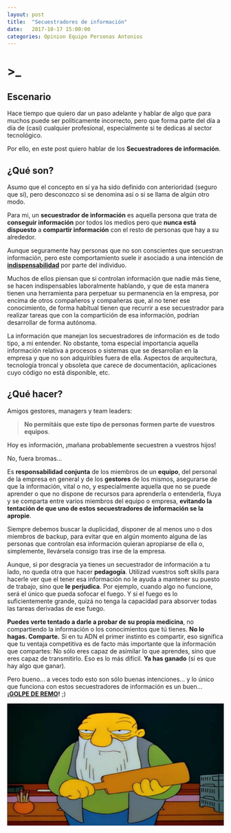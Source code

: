 ```yaml
---
layout: post
title:  "Secuestradores de información"
date:   2017-10-17 15:00:00
categories: Opinion Equipo Personas Antonios
---
```

# >_

## Escenario

Hace tiempo que quiero dar un paso adelante y hablar de algo que para muchos puede ser políticamente incorrecto, pero que forma parte del día a día de (casi) cualquier profesional, especialmente si te dedicas al sector tecnológico.

Por ello, en este post quiero hablar de los **Secuestradores de información**.

## ¿Qué son?

Asumo que el concepto en sí ya ha sido definido con anterioridad (seguro que sí), pero desconozco si se denomina así o si se llama de algún otro modo.

Para mi, un **secuestrador de información** es aquella persona que trata de **conseguir información** por todos los medios pero que **nunca está dispuesto** a **compartir información** con el resto de personas que hay a su alrededor.

Aunque seguramente hay personas que no son conscientes que secuestran información, pero este comportamiento suele ir asociado a una intención de **[indispensabilidad](http://dle.rae.es/srv/search?m=30&w=indispensabilidad)** por parte del individuo.

Muchos de ellos piensan que si controlan información que nadie más tiene, se hacen indispensables laboralmente hablando, y que de esta manera tienen una herramienta para perpetuar su permanencia en la empresa, por encima de otros compañeros y compañeras que, al no tener ese conocimiento, de forma habitual tienen que recurrir a ese secuestrador para realizar tareas que con la compartición de esa información, podrían desarrollar de forma autónoma.

La información que manejan los secuestradores de información es de todo tipo, a mi entender. No obstante, toma especial importancia aquella información relativa a procesos o sistemas que se desarrollan en la empresa y que no son adquiribles fuera de ella. Aspectos de arquitectura, tecnología troncal y obsoleta que carece de documentación, aplicaciones cuyo código no está disponible, etc.

## ¿Qué hacer?

Amigos gestores, managers y team leaders:

> **No permitáis que este tipo de personas formen parte de vuestros equipos**.

Hoy es información, ¡mañana probablemente secuestren a vuestros hijos!

No, fuera bromas...

Es **responsabilidad conjunta** de los miembros de un **equipo**, del personal de la empresa en general y de los **gestores** de los mismos, asegurarse de que la información, vital o no, y especialmente aquella que no se puede aprender o que no dispone de recursos para aprenderla o entenderla, fluya y se comparta entre varios miembros del equipo o empresa, **evitando la tentación de que uno de estos secuestradores de información se la apropie**.

Siempre debemos buscar la duplicidad, disponer de al menos uno o dos miembros de backup, para evitar que en algún momento alguna de las personas que controlan esa información quieran apropiarse de ella o, simplemente, llevársela consigo tras irse de la empresa.

Aunque, si por desgracia ya tienes un secuestrador de información a tu lado, no queda otra que hacer **pedagogía**. Utilizad vuestros soft skills para hacerle ver que el tener esa información no le ayuda a mantener su puesto de trabajo, sino que **le perjudica**. Por ejemplo, cuando algo no funcione, será el único que pueda sofocar el fuego. Y si el fuego es lo suficientemente grande, quizá no tenga la capacidad para absorver todas las tareas derivadas de ese fuego.

**Puedes verte tentado a darle a probar de su propia medicina**, no compartiendo la información o los conocimientos que tú tienes. **No lo hagas. Comparte.** Si en tu ADN el primer instinto es compartir, eso significa que tu ventaja competitiva es de facto más importante que la información que compartes: No sólo eres capaz de asimilar lo que aprendes, sino que eres capaz de transmitirlo. Eso es lo más difícil. **Ya has ganado** (si es que hay algo que ganar).

Pero bueno... a veces todo esto son sólo buenas intenciones... y lo único que funciona con estos secuestradores de información es un buen... **¡[GOLPE DE REMO](https://www.youtube.com/watch?v=fLuqvfXzyik)!** ;)

![secuestrador-de-informacion-golpe-de-remo-simpsons](/assets/secuestrador-informacion-golpe.jpg)


